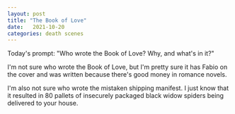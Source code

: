 ```yaml
---
layout: post
title: "The Book of Love"
date:   2021-10-20
categories: death scenes
---
```

Today's prompt: "Who wrote the Book of Love? Why, and what's in it?"

I'm not sure who wrote the Book of Love, but I'm pretty sure it has Fabio on the cover and was written because there's good money in romance novels.

I'm also not sure who wrote the mistaken shipping manifest. I just know that it resulted in 80 pallets of insecurely packaged black widow spiders being delivered to your house.
